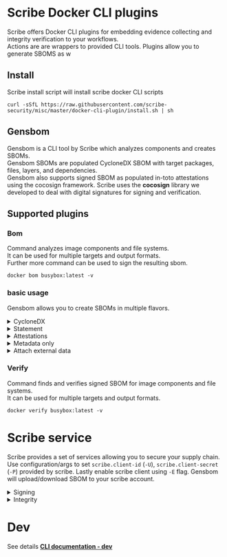 # Scribe Docker CLI plugins 
Scribe offers Docker CLI plugins for embedding evidence collecting and integrity verification to your workflows. \
Actions are are wrappers to provided CLI tools.
Plugins allow you to generate SBOMS as w

## Install
Scribe install script will install scribe docker CLI scripts 
```
curl -sSfL https://raw.githubusercontent.com/scribe-security/misc/master/docker-cli-plugin/install.sh | sh
```

## Gensbom
Gensbom is a CLI tool by Scribe which analyzes components and creates SBOMs. \
Gensbom SBOMs are populated CycloneDX SBOM with target packages, files, layers, and dependencies. \
Gensbom also supports signed SBOM as populated in-toto attestations using the cocosign framework. Scribe uses the **cocosign** library we developed to deal with digital signatures for signing and verification.

## Supported plugins
### Bom
Command analyzes image components and file systems. \
It can be used for multiple targets and output formats. \
Further more command can be used to sign the resulting sbom.

```
docker bom busybox:latest -v
```

### basic usage
Gensbom allows you to create SBOMs in multiple flavors.

<details>
  <summary> CycloneDX </summary>

CycloneDX SBOM with all the available components.

```bash
docker bom busybox:latest -o json
docker bom busybox:latest -o xml
``` 
</details>

<details>
  <summary> Statement </summary>

In-toto statement is basically an unsigned attestation.
Output can be useful if you like to connect to other attestation frameworks such as `cosign`.

```bash
docker bom busybox:latest -o statement
``` 
</details>

<details>
  <summary> Attestations </summary>

In-toto Attestation output, default via keyless Sigstore flow 
```bash
docker bom busybox:latest -o attest
``` 

</details>

<details>
  <summary> Metadata only </summary>

You may select which components groups are added to your SBOM.
For example you may use Gensbom to simply sign and verify your images, you only really need the `metadata` group.
Note metadata is implicate (BOM must include something).
```bash
docker bom busybox:latest --components metadata #Only include the target metadata
docker bom busybox:latest --components packages #Only include packages
docker bom busybox:latest --components packages,files,dep #Include packages files and there related relationship.
``` 
</details>

<details>
  <summary> Attach external data </summary>

Gensbom allows you to include external files content as part of the reported evidence.
For example you may use Gensbom to include a external security report in your SBOM.
```bash
docker bom busybox:latest -vv -A **/some_report.json
``` 
</details>


### Verify
Command finds and verifies signed SBOM for image components and file systems. \
It can be used for multiple targets and output formats.

```
docker verify busybox:latest -v
```


# Scribe service
Scribe provides a set of services allowing you to secure your supply chain. \
Use configuration/args to set `scribe.client-id` (`-U`), `scribe.client-secret` (`-P`) provided by scribe.
Lastly enable scribe client using `-E` flag.
Gensbom will upload/download SBOM to your scribe account.

<details>
  <summary> Signing </summary>

You can use scribe signing service to sign.
Scribe will sign SBOM for you and provide access to the signed attestation.
Scribe service will allow you to verify against Scribe Root CA against your account identity.
You may can use the default Scribe `cocosign` configuration flag.

**Scribe root cert \<TBD public link\> to verify against.**

```bash
docker bom busybox:latest -E -P ${CLIENT_TOKEN} -o attest -v
docker verify busybox:latest -E -P ${CLIENT_TOKEN} -v
```
</details>

<details>
  <summary> Integrity </summary>

You can use scribe service run  integrity policies against your evidence.


```bash
docker bom busybox:latest -E -P ${CLIENT_TOKEN} -v
```
</details>

# Dev
See details **[CLI documentation - dev](docs/dev)**
